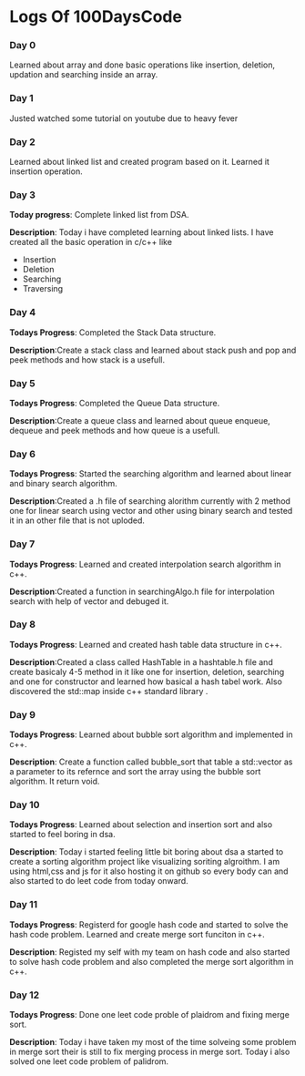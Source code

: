 # Logs Of 100DaysCode

### Day 0
Learned about array and done basic operations like insertion, deletion, updation and searching inside an array.

### Day 1
Justed watched some tutorial on youtube due to heavy fever

### Day 2
Learned about linked list and created program based on it. Learned it insertion operation.

### Day 3
**Today progress**: Complete linked list from DSA.

**Description**: Today i have completed learning about linked lists. I have created all the basic operation in c/c++ like 
- Insertion
- Deletion
- Searching
- Traversing

### Day 4
**Todays Progress**:
Completed the Stack Data structure.

**Description**:Create a stack class and learned about stack push and pop and peek methods and how stack is a usefull.


### Day 5
**Todays Progress**:
Completed the Queue Data structure.

**Description**:Create a queue class and learned about queue enqueue, dequeue and peek methods and how queue is a usefull.

### Day 6
**Todays Progress**:
Started the searching algorithm and learned about linear and binary search algorithm.

**Description**:Created a .h file of searching alorithm currently with 2 method one for linear search using vector and other using binary search and tested it in an other file that is not uploded.

### Day 7
**Todays Progress**:
Learned and created interpolation search algorithm in c++.

**Description**:Created a function in searchingAlgo.h file for interpolation search with help of vector and debuged it.

### Day 8
**Todays Progress**:
Learned and created hash table data structure in c++.

**Description**:Created a class called HashTable in a hashtable.h file and create basicaly 4-5 method in it like one for insertion, deletion, searching and one for constructor and learned how basical a hash tabel work. Also discovered the std::map inside c++ standard library .

### Day 9
**Todays Progress**:
Learned about bubble sort algorithm and implemented in c++.

**Description**: Create a function called bubble_sort that table a std::vector as a parameter to its refernce and sort the array using the bubble sort algorithm. It return void.

### Day 10
**Todays Progress**:
Learned about selection and insertion sort and also started to feel boring in dsa.

**Description**: Today i started feeling little bit boring about dsa a started to create a sorting algorithm project like visualizing soriting algroithm. I am using html,css and js for it also hosting it on github so every body can and also started to do leet code from today onward.

### Day 11
**Todays Progress**:
Registerd for google hash code and started to solve the hash code problem. Learned and create merge sort funciton in c++.

**Description**: Registed my self with my team on hash code and also started to solve hash code problem and also completed the merge sort algorithm in c++.


### Day 12
**Todays Progress**:
Done one leet code proble of plaidrom and fixing merge sort.

**Description**: Today i have taken my most of the time solveing some problem in merge sort their is still to fix merging process in merge sort. Today i also solved one leet code problem of palidrom.